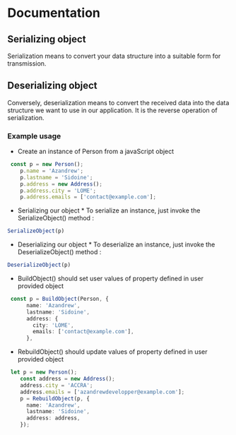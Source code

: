 # Documentation

## Serializing object 

Serialization means to convert your data structure into a suitable form for transmission.

## Deserializing object 

Conversely, deserialization means to convert the received data into the data structure we want to use in our application.
It is the reverse operation of serialization. 

### Example usage

- Create an instance of Person from a javaScript object

```ts
 const p = new Person();
    p.name = 'Azandrew';
    p.lastname = 'Sidoine';
    p.address = new Address();
    p.address.city = 'LOME';
    p.address.emails = ['contact@example.com'];
```

* Serializing our object 
      * To serialize an instance, just invoke the SerializeObject() method : 

```ts
SerializeObject(p)
```

* Deserializing our object
      * To deserialize an instance, just invoke the DeserializeObject() method :

```ts
DeserializeObject(p)
```

* BuildObject() should set user values of property defined in user provided object

```ts
 const p = BuildObject(Person, {
      name: 'Azandrew',
      lastname: 'Sidoine',
      address: {
        city: 'LOME',
        emails: ['contact@example.com'],
      },
```

* RebuildObject() should update values of property defined in user provided object

```ts
 let p = new Person();
    const address = new Address();
    address.city = 'ACCRA';
    address.emails = ['azandrewdevelopper@example.com'];
    p = RebuildObject(p, {
      name: 'Azandrew',
      lastname: 'Sidoine',
      address: address,
    });
```
